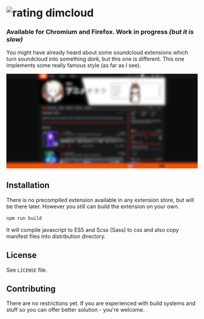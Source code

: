 # ![rating](https://img.shields.io/github/stars/mira-ta/dimcloud) **dimcloud** 

### Available for Chromium and Firefox. Work in progress *(but it is slow)*

You might have already heard about some soundcloud extensions which turn soundcloud into something *dark*, but this one is different. This one implements some really famous style (as far as I see).

![example_image](./dimcloud.manifests/example.png)

## Installation

There is no precompiled extension available in any extension store, but will be there later.  However you still can build the extension on your own.

```sh
npm run build
```

It will compile javascript to ES5 and Scss (Sass) to css and also copy manifest files into distribution directory.

## License

See `LICENSE` file.

## Contributing

There are no restrictions yet. If you are experienced with build systems and stuff so you can offer better solution - you're welcome.